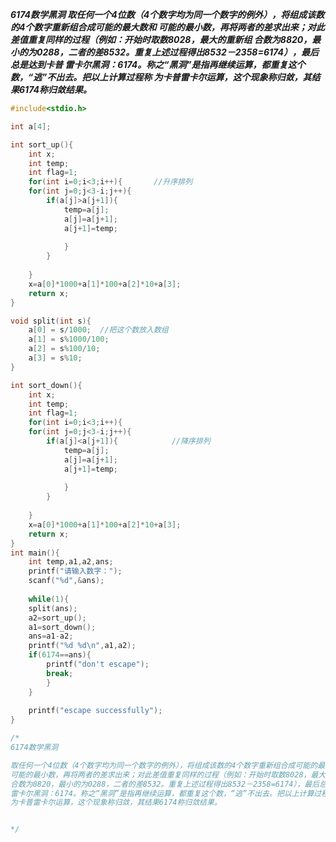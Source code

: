 ***6174数学黑洞 
取任何一个4位数（4个数字均为同一个数字的例外），将组成该数的4个数字重新组合成可能的最大数和
可能的最小数，再将两者的差求出来；对此差值重复同样的过程（例如：开始时取数8028，最大的重新组
合数为8820，最小的为0288，二者的差8532。重复上述过程得出8532－2358=6174），最后总是达到卡普
雷卡尔黑洞：6174。称之“黑洞”是指再继续运算，都重复这个数，“逃”不出去。把以上计算过程称
为卡普雷卡尔运算，这个现象称归敛，其结果6174称归敛结果。***

```c
#include<stdio.h>

int a[4];

int sort_up(){
	int x;
	int temp;
	int flag=1;
	for(int i=0;i<3;i++){		//升序排列 
	for(int j=0;j<3-i;j++){
		if(a[j]>a[j+1]){
			temp=a[j];
			a[j]=a[j+1];
			a[j+1]=temp;
		
			}
		}
	
	}
	x=a[0]*1000+a[1]*100+a[2]*10+a[3];
	return x;
}

void split(int s){
	a[0] = s/1000;  //把这个数放入数组
    a[1] = s%1000/100;
    a[2] = s%100/10;
    a[3] = s%10;
}

int sort_down(){
	int x;
	int temp;
	int flag=1;
	for(int i=0;i<3;i++){
	for(int j=0;j<3-i;j++){
		if(a[j]<a[j+1]){			//降序排列 
			temp=a[j];
			a[j]=a[j+1];
			a[j+1]=temp;
		
			}
		}
	
	}
	x=a[0]*1000+a[1]*100+a[2]*10+a[3];
	return x;
}
int main(){
	int temp,a1,a2,ans;
	printf("请输入数字：");
	scanf("%d",&ans);
	
	while(1){
	split(ans);
	a2=sort_up();
	a1=sort_down();
	ans=a1-a2;
	printf("%d %d\n",a1,a2);
	if(6174==ans){
		printf("don't escape");
		break;
		}
	}
	
	printf("escape successfully");
}

/*
6174数学黑洞 

取任何一个4位数（4个数字均为同一个数字的例外），将组成该数的4个数字重新组合成可能的最大数和
可能的最小数，再将两者的差求出来；对此差值重复同样的过程（例如：开始时取数8028，最大的重新组
合数为8820，最小的为0288，二者的差8532。重复上述过程得出8532－2358=6174），最后总是达到卡普
雷卡尔黑洞：6174。称之“黑洞”是指再继续运算，都重复这个数，“逃”不出去。把以上计算过程称
为卡普雷卡尔运算，这个现象称归敛，其结果6174称归敛结果。


*/
```